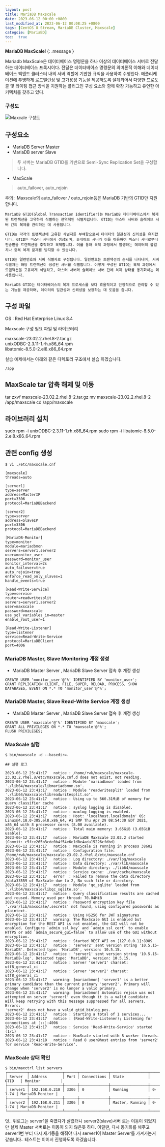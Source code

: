 ```yaml
---
layout: post
title: MariaDB Maxscale
date: 2023-06-12 00:00 +0800
last_modified_at: 2023-06-12 00:08:25 +0800
tags: [CentOS 8 Stream, MariaDB Cluster, Maxscale]
categoie: [MariaBD]
toc:  true
---
```

**MariaDB MaxScale**!
{: .message }

Mariadb MaxScale은 데이터베이스 명령문을 하나 이상의 데이터베이스 서버로 전달하는 데이터베이스 프록시이다.
전달은 데이터베이스 명령문의 의미론적 이해와 데이터 베이스 백엔드 클러스터 내의 서버 역할에 기반한 규칙을 사용하여 수행한다.
애플리케이션에 투명하게 로드밸런싱 및 고가용성 기능을 제공하도록 설계되어서 다양한 프로토콜 및 라이팅 접근 방식을 지원하는 플러그인 구성 요소와 함께 확장 가능하고 유연한 아키텍처를 갖추고 있다.

### 구성도

![Maxcale 구성도](https://github.com/lsy2534/soonyoungs.github.io/assets/57931679/84886f33-d110-4bbe-a7e9-18b4c2b72d54)

## 구성요소

* MariaDB Server Master  
* MariaDB server Slave  

> 두 서버는 MariaDB GTID를 기반으로 Semi-Sync Replication Set을 구성합니다.

* MaxScale 
> auto_failover, auto_rejoin

주의 : Maxscale의 auto_failover / outo_rejoin등은 MariaDB 기반의 GTID만 지원합니다.
```
MariaDB GTID(Global Transaction Identifier)는 MariaDB 데이터베이스에서 복제된 트랜잭션을 고유하게 식별하는 전역적인 식별자입니다. GTID는 마스터 서버와 슬레이브 서버 간의 복제를 관리하는 데 사용됩니다.

GTID는 각각의 트랜잭션에 고유한 식별자를 부여함으로써 데이터의 일관성과 신뢰성을 유지합니다. GTID는 마스터 서버에서 생성되며, 슬레이브 서버가 이를 이용하여 마스터 서버로부터 전송받을 트랜잭션을 추적하고 복제합니다. 이를 통해 복제 과정에서 발생하는 데이터의 불일치나 중복 복제 문제를 방지할 수 있습니다.

GTID는 일련번호와 서버 식별자로 구성됩니다. 일련번호는 트랜잭션의 순서를 나타내며, 서버 식별자는 해당 트랜잭션이 생성된 서버를 식별합니다. 이렇게 구성된 GTID는 복제 과정에서 트랜잭션을 고유하게 식별하고, 마스터 서버와 슬레이브 서버 간에 복제 상태를 동기화하는 데 사용됩니다.

MariaDB GTID는 데이터베이스의 복제 프로세스를 보다 효율적이고 안정적으로 관리할 수 있는 기능을 제공하며, 데이터의 일관성과 신뢰성을 보장하는 데 도움을 줍니다.
```

## 구성 파일
OS : Red Hat Enterprise Linux 8.4

Maxscale 구성 필요 파일 및 라이브러리

maxscale-23.02.2.rhel.8-2.tar.gz  
unixODBC-2.3.11-1.rh.x86_64.rpm  
libatomic-8.5.0-2.el8.x86_64.rpm  

실습 예제에서는 아래와 같은 디렉토리 구조에서 실습 하겠습니다. 
```
/app
```

## MaxScale tar 압축 해제 및 이동

tar zxvf maxscale-23.02.2.rhel.8-2.tar.gz
mv maxscale-23.02.2.rhel.8-2 /app/maxscale
cd /app/maxscale

## 라이브러리 설치
sudo rpm -i unixODBC-2.3.11-1.rh.x86_64.rpm
sudo rpm -i libatomic-8.5.0-2.el8.x86_64.rpm

## 관련 config 생성
```
$ vi ./etc/maxscale.cnf

[maxscale]
threads=auto

[server1]
type=server
address=MasterIP
port=3306
protocol=MariaDBBackend

[server2]
type=server
address=SlaveIP
port=3306
protocol=MariaDBBackend

[MariaDB-Monitor]
type=monitor
module=mariadbmon
servers=server1,server2
user=monitor_user
password=monitor_user
monitor_interval=2s
auto_failover=true
auto_rejoin=true
enforce_read_only_slaves=1
handle_events=true

[Read-Write-Service]
type=service
router=readwritesplit
servers=server1,server2
user=maxscale
password=maxscale
use_sql_variables_in=master
enable_root_user=1

[Read-Write-Listener]
type=listener
service=Read-Write-Service
protocol=MariaDBClient
port=4006

```



### MariaDB Master, Slave Monitoring 계정 생성

* MariaDB Master Server , MariaDB Slave Server 접속 후 계정 생성
```
CREATE USER 'monitor_user'@'%' IDENTIFIED BY 'monitor_user';
GRANT REPLICATION CLIENT, FILE, SUPER, RELOAD, PROCESS, SHOW DATABASES, EVENT ON *.* TO 'monitor_user'@'%';
```
### MariaDB Master, Slave Read-Write Service 계정 생성

* MariaDB Master Server , MariaDB Slave Server 접속 후 계정 생성
```
CREATE USER 'maxscale'@'%' IDENTIFIED BY 'maxscale';
GRANT ALL PRIVILEGES ON *.* TO 'maxscale'@'%';
FLUSH PRIVILEGES;
```

### MaxScale 실행
```
$ bin/maxscale -d --basedir=.

## 실행 로그

2023-06-12 23:41:17   notice : /home/rwk/maxscale/maxscale-23.02.2.rhel.8/etc/maxscale.cnf.d does not exist, not reading.
2023-06-12 23:41:17   notice : Module 'mariadbmon' loaded from './lib64/maxscale/libmariadbmon.so'.
2023-06-12 23:41:17   notice : Module 'readwritesplit' loaded from './lib64/maxscale/libreadwritesplit.so'.
2023-06-12 23:41:17   notice : Using up to 560.31MiB of memory for query classifier cache
2023-06-12 23:41:17   notice : syslog logging is disabled.
2023-06-12 23:41:17   notice : maxlog logging is enabled.
2023-06-12 23:41:17   notice : Host: 'localhost.localdomain' OS: Linux@4.18.0-305.el8.x86_64, #1 SMP Thu Apr 29 08:54:30 EDT 2021, x86_64 with 8 processor cores (8.00 available).
2023-06-12 23:41:17   notice : Total main memory: 3.65GiB (3.65GiB usable).
2023-06-12 23:41:17   notice : MariaDB MaxScale 23.02.2 started (Commit: c5fce265b3cde0b4f54e6e1d0e4ada15226cfdbd)
2023-06-12 23:41:17   notice : MaxScale is running in process 38602
2023-06-12 23:41:17   notice : Configuration file: /home/rwk/maxscale/maxscale-23.02.2.rhel.8/etc/maxscale.cnf
2023-06-12 23:41:17   notice : Log directory: ./var/log/maxscale
2023-06-12 23:41:17   notice : Data directory: ./var/lib/maxscale
2023-06-12 23:41:17   notice : Module directory: ./lib64/maxscale
2023-06-12 23:41:17   notice : Service cache: ./var/cache/maxscale
2023-06-12 23:41:17   error  : Failed to remove the data directory /data33559 of MaxScale due to 2, No such file or directory.
2023-06-12 23:41:17   notice : Module 'qc_sqlite' loaded from './lib64/maxscale/libqc_sqlite.so'.
2023-06-12 23:41:17   notice : Query classification results are cached and reused. Memory used per thread: 70.04MiB
2023-06-12 23:41:17   notice : Password encryption key file './var/lib/maxscale/.secrets' not found, using configured passwords as plaintext.
2023-06-12 23:41:17   notice : Using HS256 for JWT signatures
2023-06-12 23:41:17   warning: The MaxScale GUI is enabled but encryption for the REST API is not enabled, the GUI will not be enabled. Configure `admin_ssl_key` and `admin_ssl_cert` to enable HTTPS or add `admin_secure_gui=false` to allow use of the GUI without encryption.
2023-06-12 23:41:17   notice : Started REST API on [127.0.0.1]:8989
2023-06-12 23:41:17   notice : 'server2' sent version string '10.5.15-MariaDB'. Detected type: 'MariaDB', version: 10.5.15.
2023-06-12 23:41:17   notice : 'server1' sent version string '10.5.15-MariaDB-log'. Detected type: 'MariaDB', version: 10.5.15.
2023-06-12 23:41:17   notice : Server 'server1' charset: utf8_general_ci
2023-06-12 23:41:17   notice : Server 'server2' charset: utf8_general_ci
2023-06-12 23:41:17   warning: [mariadbmon] 'server1' is a better primary candidate than the current primary 'server2'. Primary will change when 'server2' is no longer a valid primary.
2023-06-12 23:41:17   warning: [mariadbmon] Automatic rejoin was not attempted on server 'server1' even though it is a valid candidate. Will keep retrying with this message suppressed for all servers. Errors:
'server2' does not have a valid gtid_binlog_pos.
2023-06-12 23:41:17   notice : Starting a total of 1 services...
2023-06-12 23:41:17   notice : (Read-Write-Listener); Listening for connections at [::]:4006
2023-06-12 23:41:17   notice : Service 'Read-Write-Service' started (1/1)
2023-06-12 23:41:17   notice : MaxScale started with 8 worker threads.
2023-06-12 23:41:18   notice : Read 8 user@host entries from 'server2' for service 'Read-Write-Service'.
```


### MaxScale 상태 확인
```
$ bin/maxctrl list servers
┌─────────┬───────────────┬──────┬─────────────┬─────────────────┬────────┬─────────────────┐
│ Server  │ Address       │ Port │ Connections │ State           │ GTID   │ Monitor         │
├─────────┼───────────────┼──────┼─────────────┼─────────────────┼────────┼─────────────────┤
│ server1 │ 192.168.0.210 │ 3306 │ 0           │ Running         │ 0-1-74 │ MariaDB-Monitor │
├─────────┼───────────────┼──────┼─────────────┼─────────────────┼────────┼─────────────────┤
│ server2 │ 192.168.0.211 │ 3306 │ 0           │ Master, Running │ 0-1-74 │ MariaDB-Monitor │
└─────────┴───────────────┴──────┴─────────────┴─────────────────┴────────┴─────────────────┘

```

엇.. 위로그는 server1을 죽였다가 살렸더니 server2(slave)서버 로는 이동이 되었지만 실제 Master 서버로는 이동이 되지 않은듯 하다.
이럴땐, 다시 동기화를 해주고 server1번 부터 다시 재기동을 해줘야 다시 server1이 Master Server를 가져가는거 같습니다..
 테스트는 이어서 진행하도록 하겠습니다.  